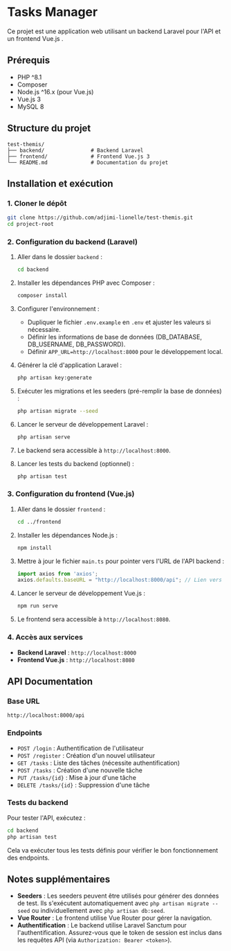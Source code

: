
# Tasks Manager

Ce projet est une application web utilisant un backend Laravel pour l'API et un frontend Vue.js .

## Prérequis

- PHP ^8.1
- Composer
- Node.js ^16.x (pour Vue.js)
- Vue.js 3
- MySQL 8

## Structure du projet

```
test-themis/
├── backend/               # Backend Laravel
├── frontend/              # Frontend Vue.js 3
└── README.md              # Documentation du projet
```

## Installation et exécution

### 1. Cloner le dépôt

```bash
git clone https://github.com/adjimi-lionelle/test-themis.git
cd project-root
```

### 2. Configuration du backend (Laravel)

1. Aller dans le dossier `backend` :

    ```bash
    cd backend
    ```

2. Installer les dépendances PHP avec Composer :

    ```bash
    composer install
    ```

3. Configurer l'environnement :

    - Dupliquer le fichier `.env.example` en `.env` et ajuster les valeurs si nécessaire.
    - Définir les informations de base de données (DB_DATABASE, DB_USERNAME, DB_PASSWORD).
    - Définir `APP_URL=http://localhost:8000` pour le développement local.

4. Générer la clé d'application Laravel :

    ```bash
    php artisan key:generate
    ```

5. Exécuter les migrations et les seeders (pré-remplir la base de données) :

    ```bash
    php artisan migrate --seed
    ```

6. Lancer le serveur de développement Laravel :

    ```bash
    php artisan serve
    ```

7. Le backend sera accessible à `http://localhost:8000`.

8. Lancer les tests du backend (optionnel) :

    ```bash
    php artisan test
    ```

### 3. Configuration du frontend (Vue.js)

1. Aller dans le dossier `frontend` :

    ```bash
    cd ../frontend
    ```

2. Installer les dépendances Node.js :

    ```bash
    npm install
    ```

3. Mettre à jour le fichier `main.ts` pour pointer vers l'URL de l'API backend :

    ```typescript
    import axios from 'axios';
    axios.defaults.baseURL = "http://localhost:8000/api"; // Lien vers l'API du backend
    ```

4. Lancer le serveur de développement Vue.js :

    ```bash
    npm run serve
    ```

5. Le frontend sera accessible à `http://localhost:8080`.

### 4. Accès aux services

- **Backend Laravel** : `http://localhost:8000`
- **Frontend Vue.js** : `http://localhost:8080`

## API Documentation

### Base URL

`http://localhost:8000/api`

### Endpoints

- `POST /login` : Authentification de l'utilisateur
- `POST /register` : Création d'un nouvel utilisateur
- `GET /tasks` : Liste des tâches (nécessite authentification)
- `POST /tasks` : Création d'une nouvelle tâche
- `PUT /tasks/{id}` : Mise à jour d'une tâche
- `DELETE /tasks/{id}` : Suppression d'une tâche

### Tests du backend

Pour tester l'API, exécutez :

```bash
cd backend
php artisan test
```

Cela va exécuter tous les tests définis pour vérifier le bon fonctionnement des endpoints.

## Notes supplémentaires

- **Seeders** : Les seeders peuvent être utilisés pour générer des données de test. Ils s'exécutent automatiquement avec `php artisan migrate --seed` ou individuellement avec `php artisan db:seed`.
- **Vue Router** : Le frontend utilise Vue Router pour gérer la navigation.
- **Authentification** : Le backend utilise Laravel Sanctum pour l'authentification. Assurez-vous que le token de session est inclus dans les requêtes API (via `Authorization: Bearer <token>`).
